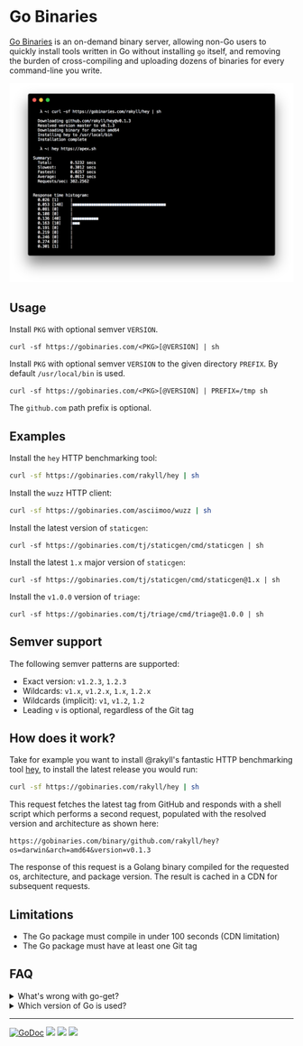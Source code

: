 # Go Binaries

[Go Binaries](https://gobinaries.com/) is an on-demand binary server, allowing non-Go users to quickly install tools written in Go without installing `go` itself, and removing the burden of cross-compiling and uploading dozens of binaries for every command-line you write.

![On-demand Go binary example](assets/example.png)

## Usage

Install `PKG` with optional semver `VERSION`.

```
curl -sf https://gobinaries.com/<PKG>[@VERSION] | sh
```

Install `PKG` with optional semver `VERSION` to the given directory `PREFIX`. By default `/usr/local/bin` is used.

```
curl -sf https://gobinaries.com/<PKG>[@VERSION] | PREFIX=/tmp sh
```

The `github.com` path prefix is optional. 

## Examples

Install the `hey` HTTP benchmarking tool:

```sh
curl -sf https://gobinaries.com/rakyll/hey | sh
```

Install the `wuzz` HTTP client:

```sh
curl -sf https://gobinaries.com/asciimoo/wuzz | sh
```

Install the latest version of `staticgen`:

```
curl -sf https://gobinaries.com/tj/staticgen/cmd/staticgen | sh
```

Install the latest `1.x` major version of `staticgen`:

```
curl -sf https://gobinaries.com/tj/staticgen/cmd/staticgen@1.x | sh
```

Install the `v1.0.0` version of `triage`:

```
curl -sf https://gobinaries.com/tj/triage/cmd/triage@1.0.0 | sh
```

## Semver support

The following semver patterns are supported:

- Exact version: `v1.2.3`, `1.2.3`
- Wildcards: `v1.x`, `v1.2.x`, `1.x`, `1.2.x`
- Wildcards (implicit): `v1`, `v1.2`, `1.2`
- Leading `v` is optional, regardless of the Git tag

## How does it work?

Take for example you want to install @rakyll's fantastic HTTP benchmarking tool [hey](https://gobinaries.com/rakyll/hey), to install the latest release you would run:

```sh
curl -sf https://gobinaries.com/rakyll/hey | sh
```

This request fetches the latest tag from GitHub and responds with a shell script
which performs a second request, populated with the resolved version and architecture as shown here:

```
https://gobinaries.com/binary/github.com/rakyll/hey?os=darwin&arch=amd64&version=v0.1.3
```

The response of this request is a Golang binary compiled for the requested os, architecture, and package version. The result is cached in a CDN for subsequent requests.


## Limitations

- The Go package must compile in under 100 seconds (CDN limitation)
- The Go package must have at least one Git tag

## FAQ

<details>
  <summary>What's wrong with go-get?</summary>
  Using go-get for installation is fine if you're a Go user, however, if you're creating programs which are designed to be used by a wider audience it's unlikely they will have Go installed.
</details>

<details>
  <summary>Which version of Go is used?</summary>
  Currently Go 1.16.x via the official golang:1.16 Docker image.
</details>

---

[![GoDoc](https://godoc.org/github.com/4thel00z/gobinaries?status.svg)](https://godoc.org/github.com/4thel00z/gobinaries)
![](https://img.shields.io/badge/license-MIT-blue.svg)
![](https://img.shields.io/badge/status-stable-green.svg)
![](https://github.com/4thel00z/gobinaries.com/workflows/Tests/badge.svg)

